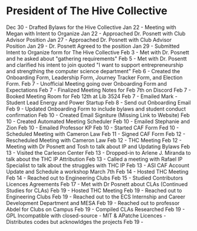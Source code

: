 # President of The Hive Collective

Dec 30 - Drafted Bylaws for the Hive Collective
Jan 22 - Meeting with Megan with Intent to Organize
Jan 22 - Approached Dr. Posnett with Club Advisor Position
Jan 27 - Approached Dr. Posnett with Club Advisor Position
Jan 29 - Dr. Posnett Agreed to the position
Jan 29 - Submitted Intent to Organize form for The Hive Collective
Feb 3 - Met with Dr. Posnett and he asked about "gathering requirements"
Feb 5 - Met with Dr. Posentt and clarified his intent to join quoted "I want to support entrepreneurship and strengthing the computer science department"
Feb 6 - Created the Onboarding Form, Leadership Form, Journey Tracker Form, and Election Form.
Feb 7 - Unofficial Meeting going over Onboarding Form and Expectations
Feb 7 - Finalized Meeting Notes for Feb 7th on Discord
Feb 7 - Booked Meeting Room for Feb 12th at Lib 3524
Feb 7 - Emailed Mark - Student Lead Energy and Power Startup
Feb 8 - Send out Onboarding Email
Feb 9 - Updated Onboarding Form to include bylaws and student conduct confirmation
Feb 10 - Created Email Signiture (Missing Link to Website)
Feb 10 - Created Automated Meeting Scheduler
Feb 10 - Emailed Stephanie and Zion
Feb 10 - Emailed Professor KP
Feb 10 - Started CAF Form
Fed 10 - Scheduled Meeting with Cameron Law
Feb 11 - Signed CAF Form
Feb 12 - Rescheduled Meeting with Cameron Law
Feb 12 - THC Meeting
Feb 12 - Meeting with Dr Posnett and Tosh to talk about IP and Updating Bylaws
Feb 13 - Visited the Carleson Center
Feb 13 - Dropped-in to Arlene J. Miranda to talk about the THC IP Attribution
Feb 13 - Called a meeting with Rafael IP Specialist to talk about the struggles with THC IP
Feb 13 - ASI CAF Account Update and Schedule a workshop March 7th
Feb 14 - Hosted THC Meeting
Feb 14 - Reached out to Engineering Clubs
Feb 15 - Studied Contributors Licences Agreements
Feb 17 - Met with Dr Posnett about CLAs (Continued Studies for CLAs)
Feb 19 - Hosted THC Meeting
Feb 19 - Reached out to Engineering Clubs
Feb 19 - Reached out to the ECS Internship and Career Development Department and MESA
Feb 19 - Reached out to professor Abdel for Clubs on Campus
Feb 19 - Compiled CLAs Researched
Feb 19 - GPL Incompatible with closed-source - MIT & APatche Licences - Distributes codes but acknowldges the projects
Feb 19 - 